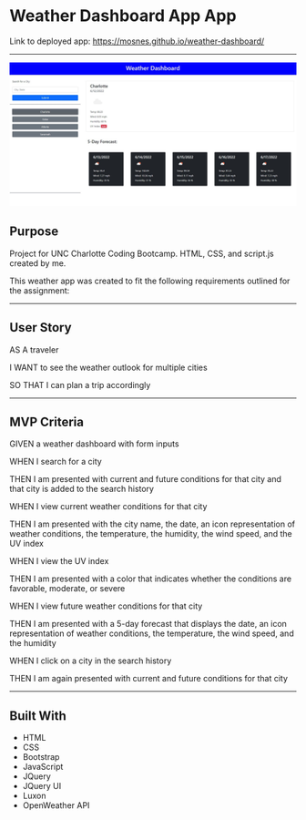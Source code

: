 # Weather Dashboard App App

Link to deployed app: https://mosnes.github.io/weather-dashboard/

---

![Example Screenshot](./assets/images/screenshot1.JPG)


## Purpose
Project for UNC Charlotte Coding Bootcamp.
HTML, CSS, and script.js created by me.

This weather app was created to fit the following requirements outlined for the assignment:

---


## User Story
AS A traveler

I WANT to see the weather outlook for multiple cities

SO THAT I can plan a trip accordingly

---

## MVP Criteria
GIVEN a weather dashboard with form inputs

WHEN I search for a city

THEN I am presented with current and future conditions for that city and that city is added to the search history

WHEN I view current weather conditions for that city

THEN I am presented with the city name, the date, an icon representation of weather conditions, the temperature, the humidity, the wind speed, and the UV index

WHEN I view the UV index

THEN I am presented with a color that indicates whether the conditions are favorable, moderate, or severe

WHEN I view future weather conditions for that city

THEN I am presented with a 5-day forecast that displays the date, an icon representation of weather conditions, the temperature, the wind speed, and the humidity

WHEN I click on a city in the search history

THEN I am again presented with current and future conditions for that city

---

## Built With
* HTML
* CSS
* Bootstrap
* JavaScript
* JQuery
* JQuery UI
* Luxon
* OpenWeather API